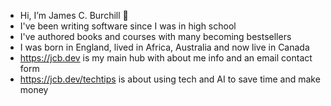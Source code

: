 - Hi, I’m James C. Burchill 👋
- I've been writing software since I was in high school
- I've authored books and courses with many becoming bestsellers
- I was born in England, lived in Africa, Australia and now live in Canada
- https://jcb.dev is my main hub with about me info and an email contact form
- https://jcb.dev/techtips is about using tech and AI to save time and make money


<!---
jamesburchill/jamesburchill is a ✨ special ✨ repository because its `README.md` (this file) appears on your GitHub profile.
You can click the Preview link to take a look at your changes.
--->
